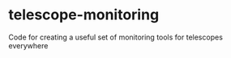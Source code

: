 # telescope-monitoring
Code for creating a useful set of monitoring tools for telescopes everywhere
